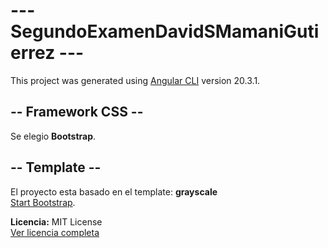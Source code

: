 # --- SegundoExamenDavidSMamaniGutierrez ---

This project was generated using [Angular CLI](https://github.com/angular/angular-cli) version 20.3.1.


## -- Framework CSS --
Se elegio **Bootstrap**.

## -- Template --
El proyecto esta basado en el template: **grayscale**   
[Start Bootstrap](https://startbootstrap.com/theme/grayscale).

**Licencia:** MIT License  
[Ver licencia completa](https://github.com/StartBootstrap/startbootstrap-grayscale/blob/master/LICENSE)